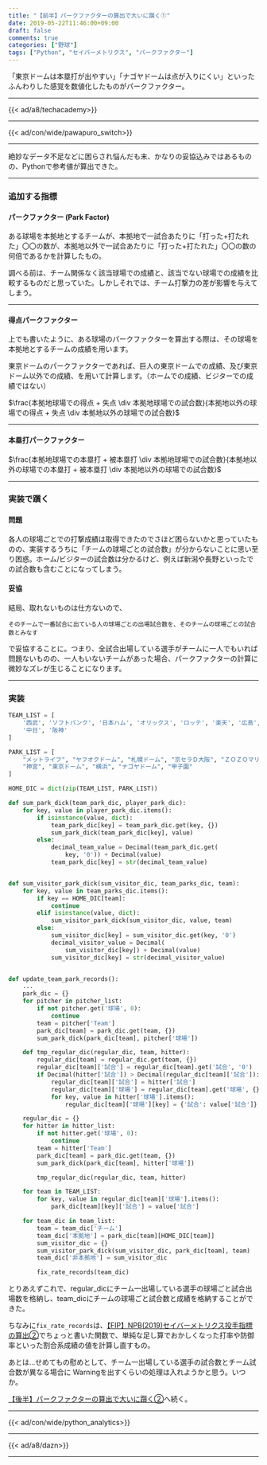 ```yaml
---
title: "【前半】パークファクターの算出で大いに躓く①"
date: 2019-05-22T11:46:00+09:00
draft: false
comments: true
categories: ["野球"]
tags: ["Python", "セイバーメトリクス", "パークファクター"]
---
```


「東京ドームは本塁打が出やすい」「ナゴヤドームは点が入りにくい」といったふんわりした感覚を数値化したものがパークファクター。

<!--more-->

---

{{< ad/a8/techacademy>}}

---

{{< ad/con/wide/pawapuro_switch>}}

---

絶妙なデータ不足などに困らされ悩んだも末、かなりの妥協込みではあるものの、Pythonで参考値が算出できた。

---

### 追加する指標

#### パークファクター (Park Factor)

ある球場を本拠地とするチームが、本拠地で一試合あたりに「打った+打たれた」〇〇の数が、本拠地以外で一試合あたりに「打った+打たれた」〇〇の数の何倍であるかを計算したもの。

調べる前は、チーム関係なく該当球場での成績と、該当でない球場での成績を比較するものだと思っていた。しかしそれでは、チーム打撃力の差が影響を与えてしまう。

---

#### 得点パークファクター

上でも書いたように、ある球場のパークファクターを算出する際は、その球場を本拠地とするチームの成績を用います。

東京ドームのパークファクターであれば、巨人の東京ドームでの成績、及び東京ドーム以外での成績、を用いて計算します。（ホームでの成績、ビジターでの成績ではない）

$\frac{本拠地球場での得点 + 失点 \div 本拠地球場での試合数}{本拠地以外の球場での得点 + 失点 \div 本拠地以外の球場での試合数}$

---

#### 本塁打パークファクター

$\frac{本拠地球場での本塁打 + 被本塁打 \div 本拠地球場での試合数}{本拠地以外の球場での本塁打 + 被本塁打 \div 本拠地以外の球場での試合数}$

---

### 実装で躓く

#### 問題

各人の球場ごとでの打撃成績は取得できたのでさほど困らないかと思っていたものの、実装するうちに「チームの球場ごとの試合数」が分からないことに思い至り困惑。ホーム/ビジターの試合数は分かるけど、例えば新潟や長野といったでの試合数も含むことになってしまう。

#### 妥協

結局、取れないものは仕方ないので、

`そのチームで一番試合に出ている人の球場ごとの出場試合数を、そのチームの球場ごとの試合数とみなす`

で妥協することに。つまり、全試合出場している選手がチームに一人でもいれば問題ないものの、一人もいないチームがあった場合、パークファクターの計算に微妙なズレが生じることになります。

---

### 実装

```py
TEAM_LIST = [
    '西武', 'ソフトバンク', '日本ハム', 'オリックス', 'ロッテ', '楽天', '広島', '読売', 'ヤクルト', 'ＤｅＮＡ',
    '中日', '阪神'
]

PARK_LIST = [
    "メットライフ", "ヤフオクドーム", "札幌ドーム", "京セラＤ大阪", "ＺＯＺＯマリン", "楽天生命パーク", "マツダスタジアム",
    "神宮", "東京ドーム", "横浜", "ナゴヤドーム", "甲子園"
]

HOME_DIC = dict(zip(TEAM_LIST, PARK_LIST))

def sum_park_dick(team_park_dic, player_park_dic):
    for key, value in player_park_dic.items():
        if isinstance(value, dict):
            team_park_dic[key] = team_park_dic.get(key, {})
            sum_park_dick(team_park_dic[key], value)
        else:
            decimal_team_value = Decimal(team_park_dic.get(
                key, '0')) + Decimal(value)
            team_park_dic[key] = str(decimal_team_value)


def sum_visitor_park_dick(sum_visitor_dic, team_parks_dic, team):
    for key, value in team_parks_dic.items():
        if key == HOME_DIC[team]:
            continue
        elif isinstance(value, dict):
            sum_visitor_park_dick(sum_visitor_dic, value, team)
        else:
            sum_visitor_dic[key] = sum_visitor_dic.get(key, '0')
            decimal_visitor_value = Decimal(
                sum_visitor_dic[key]) + Decimal(value)
            sum_visitor_dic[key] = str(decimal_visitor_value)


def update_team_park_records():
    ...
    park_dic = {}
    for pitcher in pitcher_list:
        if not pitcher.get('球場', 0):
            continue
        team = pitcher['Team']
        park_dic[team] = park_dic.get(team, {})
        sum_park_dick(park_dic[team], pitcher['球場'])

    def tmp_regular_dic(regular_dic, team, hitter):
        regular_dic[team] = regular_dic.get(team, {})
        regular_dic[team]['試合'] = regular_dic[team].get('試合', '0')
        if Decimal(hitter['試合']) > Decimal(regular_dic[team]['試合']):
            regular_dic[team]['試合'] = hitter['試合']
            regular_dic[team]['球場'] = regular_dic[team].get('球場', {})
            for key, value in hitter['球場'].items():
                regular_dic[team]['球場'][key] = {'試合': value['試合']}

    regular_dic = {}
    for hitter in hitter_list:
        if not hitter.get('球場', 0):
            continue
        team = hitter['Team']
        park_dic[team] = park_dic.get(team, {})
        sum_park_dick(park_dic[team], hitter['球場'])

        tmp_regular_dic(regular_dic, team, hitter)

    for team in TEAM_LIST:
        for key, value in regular_dic[team]['球場'].items():
            park_dic[team][key]['試合'] = value['試合']

    for team_dic in team_list:
        team = team_dic['チーム']
        team_dic['本拠地'] = park_dic[team][HOME_DIC[team]]
        sum_visitor_dic = {}
        sum_visitor_park_dick(sum_visitor_dic, park_dic[team], team)
        team_dic['非本拠地'] = sum_visitor_dic

        fix_rate_records(team_dic)
```

とりあえずこれで、regular_dicにチーム一出場している選手の球場ごと試合出場数を格納し、team_dicにチームの球場ごと試合数と成績を格納することができた。

ちなみに`fix_rate_records`は、[【FIP】NPB(2019)セイバーメトリクス投手指標の算出②](https://www.ted027.com/post/sabr-pitch-fip)でちょっと書いた関数で、単純な足し算でおかしくなった打率や防御率といった割合系成績の値を計算し直すもの。

あとは…せめてもの慰めとして、チーム一出場している選手の試合数とチーム試合数が異なる場合に
Warningを出すくらいの処理は入れようかと思う。いつか。

[【後半】パークファクターの算出で大いに躓く②](https://www.ted027.com/post/sabr-hit-parkfactor-2)へ続く。

---

{{< ad/con/wide/python_analytics>}}

---

{{< ad/a8/dazn>}}

---
